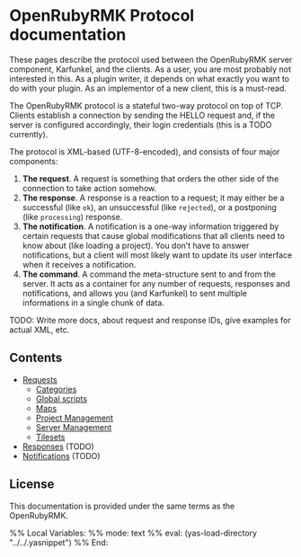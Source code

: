 OpenRubyRMK Protocol documentation
==================================

These pages describe the protocol used between the OpenRubyRMK server
component, Karfunkel, and the clients. As a user, you are most
probably not interested in this. As a plugin writer, it depends on
what exactly you want to do with your plugin. As an implementor of a
new client, this is a must-read.

The OpenRubyRMK protocol is a stateful two-way protocol on top of
TCP. Clients establish a connection by sending the HELLO request and,
if the server is configured accordingly, their login credentials (this
is a TODO currently).

The protocol is XML-based (UTF-8-encoded), and consists of four major
components:

1. **The request**. A request is something that orders the other side of
   the connection to take action somehow.
2. **The response**. A response is a reaction to a request; it may
   either be a successful (like `ok`), an unsuccessful (like
   `rejected`), or a postponing (like `processing`) response.
3. **The notification**. A notification is a one-way information
   triggered by certain requests that cause global modifications that
   all clients need to know about (like loading a project). You don’t
   have to answer notifications, but a client will most likely want to
   update its user interface when it receives a notification.
4. **The command**. A command the meta-structure sent to and from the
   server. It acts as a container for any number of requests,
   responses and notifications, and allows you (and Karfunkel) to sent
   multiple informations in a single chunk of data.

TODO: Write more docs, about request and response IDs, give examples
for actual XML, etc.

Contents
--------

* [Requests](requests/index.html)
  * [Categories](requests/categories.html)
  * [Global scripts](requests/global_scripts.html)
  * [Maps](requests/maps.html)
  * [Project Management](requests/project_management.html)
  * [Server Management](requests/server_management.html)
  * [Tilesets](requests/tilesets.html)
* [Responses](responses/index.html) (TODO)
* [Notifications](notifications/index.html) (TODO)

License
-------

This documentation is provided under the same terms as the
OpenRubyRMK.

%% Local Variables:
%% mode: text
%% eval: (yas-load-directory "../../.yasnippet")
%% End:
